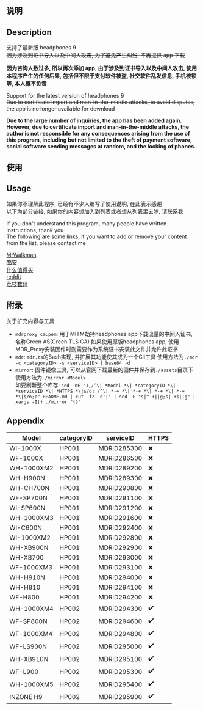 ## 说明
## Description

支持了最新版 headphones 9<br />
~~因为涉及到证书导入以及中间人攻击, 为了避免产生纠纷, 不再提供 app 下载~~

**因为咨询人数过多, 所以再次添加 app, 由于涉及到证书导入以及中间人攻击, 使用本程序产生的任何后果, 包括但不限于支付软件被盗, 社交软件乱发信息, 手机被锁等, 本人概不负责**

Support for the latest version of headphones 9<br />
~~Due to certificate import and man-in-the-middle attacks, to avoid disputes, the app is no longer available for download~~

**Due to the large number of inquiries, the app has been added again. However, due to certificate import and man-in-the-middle attacks, the author is not responsible for any consequences arising from the use of this program, including but not limited to the theft of payment software, social software sending messages at random, and the locking of phones.**

## 使用

## Usage

如果你不理解此程序, 已经有不少人编写了使用说明, 在此表示感谢<br />
以下为部分链接, 如果你的内容想加入到列表或者想从列表里去除, 请联系我

If you don't understand this program, many people have written instructions, thank you<br />
The following are some links, if you want to add or remove your content from the list, please contact me

[MrWalkman](https://www.mrwalkman.com/p/mdrproxyfwsidegradetool.html)<br />
[酷安](https://www.coolapk.com/feed/35048130)<br />
[什么值得买](https://post.smzdm.com/p/a997pdz5/)<br />
[reddit](https://www.reddit.com/r/sony/comments/dpsmsq/wh1000xm3_custom_firmware_flash_mdr_proxy/)<br />
[荔枝数码](https://www.lizhi.io/blog/62275295)<br />

## 附录

关于扩充内容与工具
+ `mdrproxy_ca.pem`: 用于MITM劫持headphones app下载流量的中间人证书, 名称Green AS(Green TLS CA)
  如果使用原版headphones app, 使用MDR_Proxy安装固件时则需要作为系统证书安装此文件并允许此证书
+ `mdr`: `mdr.ts`的Bash实现, 并扩展其功能使其成为一个Cli工具
  使用方法为`./mdr -c <categoryID> -s <serviceID> | base64 -d`
+ `mirror`: 固件镜像工具, 可以从官网下载最新的固件并保存到`./assets`目录下
  使用方法为`./mirror <Model>`  
  如要刷新整个库存: `sed -nE "1,/^\| *Model *\| *categoryID *\| *serviceID *\| *HTTPS *\|$/d; /^\| *-+ *\| *-+ *\| *-+ *\| *-+ *\|$/n;p" README.md | cut -f2 -d'|' | sed -E "s|^ +||g;s| +$||g" | xargs -I{} ./mirror "{}"`

## Appendix

| Model      | categoryID | serviceID             | HTTPS |
| ---------- | ---------- | --------------------- | ----- |
| WI-1000X   | HP001      | MDRID285300           | ❌    |
| WF-1000X   | HP001      | MDRID286500           | ❌    |
| WH-1000XM2 | HP001      | MDRID289200           | ❌    |
| WH-H900N   | HP001      | MDRID289300           | ❌    |
| WH-CH700N  | HP001      | MDRID290800           | ❌    |
| WF-SP700N  | HP001      | MDRID291100           | ❌    |
| WI-SP600N  | HP001      | MDRID291200           | ❌    |
| WH-1000XM3 | HP001      | MDRID291600           | ❌    |
| WI-C600N   | HP001      | MDRID292400           | ❌    |
| WI-1000XM2 | HP001      | MDRID292800           | ❌    |
| WH-XB900N  | HP001      | MDRID292900           | ❌    |
| WH-XB700   | HP001      | MDRID293000           | ❌    |
| WF-1000XM3 | HP001      | MDRID293100           | ❌    |
| WH-H910N   | HP001      | MDRID294000           | ❌    |
| WH-H810    | HP001      | MDRID294100           | ❌    |
| WF-H800    | HP001      | MDRID294200           | ❌    |
| WH-1000XM4 | HP002      | MDRID294300           | ✔️    |
| WF-SP800N  | HP002      | MDRID294600           | ✔️    |
| WF-1000XM4 | HP002      | MDRID294800           | ✔️    |
| WF-LS900N  | HP002      | MDRID295000           | ✔️    |
| WH-XB910N  | HP002      | MDRID295100           | ✔️    |
| WF-L900    | HP002      | MDRID295300           | ✔️    |
| WH-1000XM5 | HP002      | MDRID295400           | ✔️    |
| INZONE H9  | HP002      | MDRID295900           | ✔️    |
